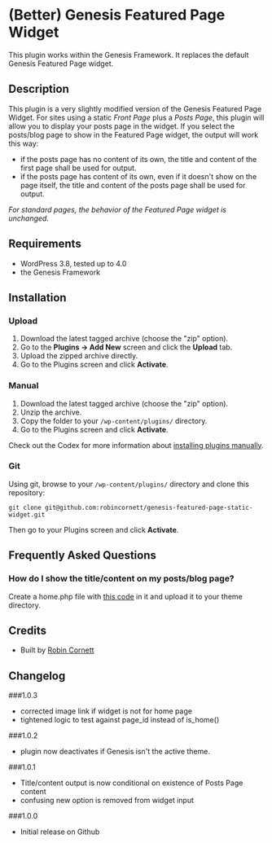 # (Better) Genesis Featured Page Widget

This plugin works within the Genesis Framework. It replaces the default Genesis Featured Page widget.

## Description

This plugin is a very slightly modified version of the Genesis Featured Page Widget. For sites using a static _Front Page_ plus a _Posts Page_, this plugin will allow you to display your posts page in the widget. If you select the posts/blog page to show in the Featured Page widget, the output will work this way:

* if the posts page has no content of its own, the title and content of the first page shall be used for output.
* if the posts page has content of its own, even if it doesn't show on the page itself, the title and content of the posts page shall be used for output.

_For standard pages, the behavior of the Featured Page widget is unchanged._


## Requirements
* WordPress 3.8, tested up to 4.0
* the Genesis Framework

## Installation

### Upload

1. Download the latest tagged archive (choose the "zip" option).
2. Go to the __Plugins -> Add New__ screen and click the __Upload__ tab.
3. Upload the zipped archive directly.
4. Go to the Plugins screen and click __Activate__.

### Manual

1. Download the latest tagged archive (choose the "zip" option).
2. Unzip the archive.
3. Copy the folder to your `/wp-content/plugins/` directory.
4. Go to the Plugins screen and click __Activate__.

Check out the Codex for more information about [installing plugins manually](http://codex.wordpress.org/Managing_Plugins#Manual_Plugin_Installation).

### Git

Using git, browse to your `/wp-content/plugins/` directory and clone this repository:

`git clone git@github.com:robincornett/genesis-featured-page-static-widget.git`

Then go to your Plugins screen and click __Activate__.

## Frequently Asked Questions

### How do I show the title/content on my posts/blog page?

Create a home.php file with [this code](https://gist.github.com/robincornett/cca2a45f273b35399bd2) in it and upload it to your theme directory.

## Credits

* Built by [Robin Cornett](http://robincornett.com/)

## Changelog

###1.0.3
* corrected image link if widget is not for home page
* tightened logic to test against page_id instead of is_home()

###1.0.2
* plugin now deactivates if Genesis isn't the active theme.

###1.0.1
* Title/content output is now conditional on existence of Posts Page content
* confusing new option is removed from widget input

###1.0.0
* Initial release on Github